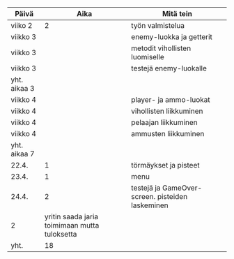 
Päivä | Aika | Mitä tein
------|------|----------
viiko 2 | 2 | työn valmistelua
viikko 3 |  | enemy-luokka ja getterit
viikko 3 |  | metodit vihollisten luomiselle
viikko 3 |  | testejä enemy-luokalle
 | yht. aikaa 3 | 
viikko 4 |  | player- ja ammo-luokat
viikko 4 |  | vihollisten liikkuminen
viikko 4 |  | pelaajan liikkuminen
viikko 4 |  | ammusten liikkuminen
 | yht. aikaa 7 | 
22.4. | 1 | törmäykset ja pisteet
23.4. | 1 | menu
24.4. | 2 | testejä ja GameOver-screen. pisteiden laskeminen
 | 2 | yritin saada jaria toimimaan mutta tuloksetta
yht. | 18 | 
